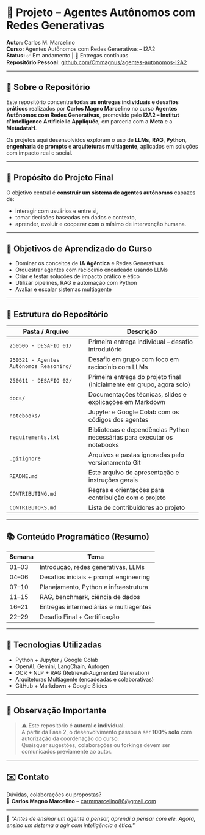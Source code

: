 # 🤖 Projeto – Agentes Autônomos com Redes Generativas  
**Autor:** Carlos M. Marcelino  
**Curso:** Agentes Autônomos com Redes Generativas – I2A2  
**Status:** ✅ Em andamento | 🔄 Entregas contínuas  
**Repositório Pessoal:** [github.com/Cmmagnus/agentes-autonomos-I2A2](https://github.com/Cmmagnus/agentes-autonomos-I2A2)

---

## 📌 Sobre o Repositório

Este repositório concentra **todas as entregas individuais e desafios práticos** realizados por **Carlos Magno Marcelino** no curso **Agentes Autônomos com Redes Generativas**, promovido pelo **I2A2 – Institut d'Intelligence Artificielle Appliquée**, em parceria com a **Meta** e a **MetadataH**.

Os projetos aqui desenvolvidos exploram o uso de **LLMs**, **RAG**, **Python**, **engenharia de prompts** e **arquiteturas multiagente**, aplicados em soluções com impacto real e social.

---

## 🧠 Propósito do Projeto Final

O objetivo central é **construir um sistema de agentes autônomos** capazes de:

- interagir com usuários e entre si,  
- tomar decisões baseadas em dados e contexto,  
- aprender, evoluir e cooperar com o mínimo de intervenção humana.

---

## 🎯 Objetivos de Aprendizado do Curso

- Dominar os conceitos de **IA Agêntica** e Redes Generativas  
- Orquestrar agentes com raciocínio encadeado usando LLMs  
- Criar e testar soluções de impacto prático e ético  
- Utilizar pipelines, RAG e automação com Python  
- Avaliar e escalar sistemas multiagente

---

## 🧱 Estrutura do Repositório

| Pasta / Arquivo                                      | Descrição                                                                 |
|------------------------------------------------------|---------------------------------------------------------------------------|
| `250506 - DESAFIO 01/`                               | Primeira entrega individual – desafio introdutório                        |
| `250521 - Agentes Autônomos Reasoning/`              | Desafio em grupo com foco em raciocínio com LLMs                          |
| `250611 - DESAFIO 02/`                               | Primeira entrega do projeto final (inicialmente em grupo, agora solo)     |
| `docs/`                                              | Documentações técnicas, slides e explicações em Markdown                  |
| `notebooks/`                                         | Jupyter e Google Colab com os códigos dos agentes                         |
| `requirements.txt`                                   | Bibliotecas e dependências Python necessárias para executar os notebooks  |
| `.gitignore`                                         | Arquivos e pastas ignoradas pelo versionamento Git                        |
| `README.md`                                          | Este arquivo de apresentação e instruções gerais                          |
| `CONTRIBUTING.md`                                    | Regras e orientações para contribuição com o projeto                      |
| `CONTRIBUTORS.md`                                    | Lista de contribuidores ao projeto                |

---

## 📚 Conteúdo Programático (Resumo)

| Semana | Tema                                    |
|--------|-----------------------------------------|
| 01–03  | Introdução, redes generativas, LLMs     |
| 04–06  | Desafios iniciais + prompt engineering  |
| 07–10  | Planejamento, Python e infraestrutura   |
| 11–15  | RAG, benchmark, ciência de dados        |
| 16–21  | Entregas intermediárias e multiagentes  |
| 22–29  | Desafio Final + Certificação            |

---

## 🚀 Tecnologias Utilizadas

- Python + Jupyter / Google Colab  
- OpenAI, Gemini, LangChain, Autogen  
- OCR + NLP + RAG (Retrieval-Augmented Generation)  
- Arquiteturas Multiagente (encadeadas e colaborativas)  
- GitHub + Markdown + Google Slides

---

## 📌 Observação Importante

> ⚠️ Este repositório é **autoral e individual**.  
> A partir da Fase 2, o desenvolvimento passou a ser **100% solo** com autorização da coordenação do curso.  
> Quaisquer sugestões, colaborações ou forkings devem ser comunicados previamente ao autor.

---

## ✉️ Contato

Dúvidas, colaborações ou propostas?  
📧 **Carlos Magno Marcelino** – carmmarcelino86@gmail.com

---

🧠 *"Antes de ensinar um agente a pensar, aprendi a pensar com ele. Agora, ensino um sistema a agir com inteligência e ética."*
